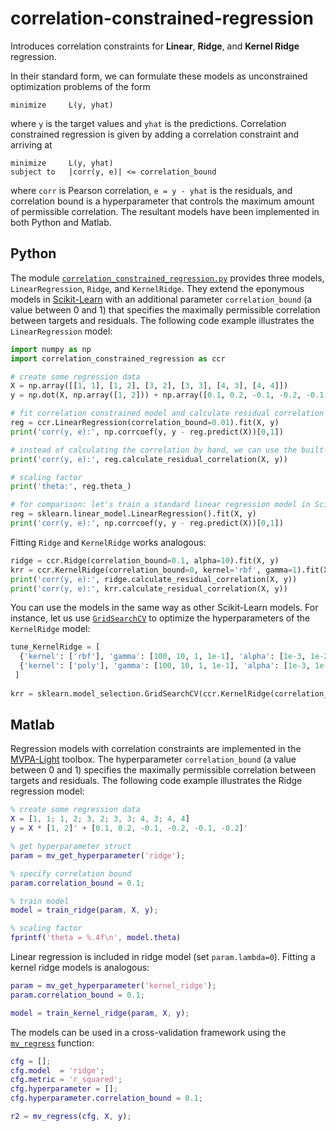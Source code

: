 # correlation-constrained-regression

Introduces correlation constraints for **Linear**, **Ridge**, and **Kernel Ridge** regression. 

In their standard form, we can formulate these 
models as unconstrained optimization problems of the form

```
minimize     L(y, yhat)
```

where `y` is the target values and `yhat` is the predictions. Correlation constrained regression is given by adding a correlation constraint and arriving at 

```
minimize     L(y, yhat)
subject to   |corr(y, e)| <= correlation_bound
```

where `corr` is Pearson correlation, `e = y - yhat` is the residuals, and correlation bound 
is a hyperparameter that controls the maximum amount of permissible correlation. 
The resultant models have been implemented in both Python and Matlab.

## Python

The module [`correlation_constrained_regression.py`](correlation_constrained_regression.py) provides three models, `LinearRegression`, `Ridge`, and `KernelRidge`.
They extend the eponymous models in [Scikit-Learn](https://scikit-learn.org/) with an additional parameter `correlation_bound` 
(a value between 0 and 1) that specifies the maximally permissible correlation between targets and residuals. 
The following code example illustrates the `LinearRegression` model:

```python
import numpy as np
import correlation_constrained_regression as ccr

# create some regression data
X = np.array([[1, 1], [1, 2], [3, 2], [3, 3], [4, 3], [4, 4]])
y = np.dot(X, np.array([1, 2])) + np.array([0.1, 0.2, -0.1, -0.2, -0.1, -0.2])

# fit correlation constrained model and calculate residual correlation
reg = ccr.LinearRegression(correlation_bound=0.01).fit(X, y)
print('corr(y, e):', np.corrcoef(y, y - reg.predict(X))[0,1])

# instead of calculating the correlation by hand, we can use the built-in method:
print('corr(y, e):', reg.calculate_residual_correlation(X, y))

# scaling factor
print('theta:', reg.theta_)

# for comparison: let's train a standard linear regression model in Scikit-Learn and print the correlation
reg = sklearn.linear_model.LinearRegression().fit(X, y)
print('corr(y, e):', np.corrcoef(y, y - reg.predict(X))[0,1])
```

Fitting `Ridge` and `KernelRidge` works analogous:

```python
ridge = ccr.Ridge(correlation_bound=0.1, alpha=10).fit(X, y)
krr = ccr.KernelRidge(correlation_bound=0, kernel='rbf', gamma=1).fit(X, y)
print('corr(y, e):', ridge.calculate_residual_correlation(X, y))
print('corr(y, e):', krr.calculate_residual_correlation(X, y))
```

You can use the models in the same way as other Scikit-Learn models. 
For instance, let us use [`GridSearchCV`](https://scikit-learn.org/stable/modules/generated/sklearn.model_selection.GridSearchCV.html)
to optimize the hyperparameters of the `KernelRidge` model:

```python
tune_KernelRidge = [
  {'kernel': ['rbf'], 'gamma': [100, 10, 1, 1e-1], 'alpha': [1e-3, 1e-2, 1e-1, 1, 10]},
  {'kernel': ['poly'], 'gamma': [100, 10, 1, 1e-1], 'alpha': [1e-3, 1e-2, 1e-1, 1, 10], 'degree': [2, 3, 4, 5], 'coef0':[0, 1]}
 ]
 
krr = sklearn.model_selection.GridSearchCV(ccr.KernelRidge(correlation_bound=0), param_grid=tune_KernelRidge, scoring='neg_mean_squared_error')
```

## Matlab

Regression models with correlation constraints are implemented in the [MVPA-Light](https://github.com/treder/MVPA-Light/) toolbox. 
The hyperparameter `correlation_bound` (a value between 0 and 1) specifies the maximally permissible correlation between targets and residuals. 
The following code example illustrates the Ridge regression model:


```matlab
% create some regression data
X = [1, 1; 1, 2; 3, 2; 3, 3; 4, 3; 4, 4]
y = X * [1, 2]' + [0.1, 0.2, -0.1, -0.2, -0.1, -0.2]'

% get hyperparameter struct
param = mv_get_hyperparameter('ridge');

% specify correlation bound
param.correlation_bound = 0.1;

% train model
model = train_ridge(param, X, y);

% scaling factor
fprintf('theta = %.4f\n', model.theta)
```

Linear regression is included in ridge model (set `param.lambda=0`). Fitting a kernel ridge models is analogous:

```matlab
param = mv_get_hyperparameter('kernel_ridge');
param.correlation_bound = 0.1;

model = train_kernel_ridge(param, X, y);
```

The models can be used in a cross-validation framework using the [`mv_regress`](https://github.com/treder/MVPA-Light/blob/master/mv_regress.m) function:

```matlab
cfg = [];
cfg.model  = 'ridge';
cfg.metric = 'r_squared';
cfg.hyperparameter = [];
cfg.hyperparameter.correlation_bound = 0.1;

r2 = mv_regress(cfg, X, y);
```
